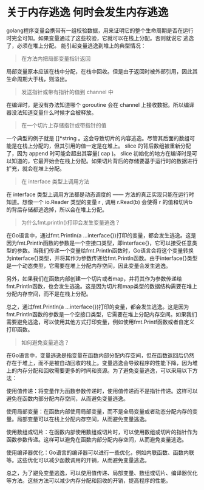 # 关于内存逃逸 何时会发生内存逃逸
golang程序变量会携带有一组校验数据，用来证明它的整个生命周期是否在运行时完全可知。如果变量通过了这些校验，它就可以在栈上分配。否则就说它 逃逸 了，必须在堆上分配。
能引起变量逃逸到堆上的典型情况：
>在方法内把局部变量指针返回

局部变量原本应该在栈中分配，在栈中回收。但是由于返回时被外部引用，因此其生命周期大于栈，则溢出。
>发送指针或带有指针的值到 channel 中

在编译时，是没有办法知道哪个 goroutine 会在 channel 上接收数据。所以编译器没法知道变量什么时候才会被释放。

>在一个切片上存储指针或带指针的值

一个典型的例子就是 []*string 。这会导致切片的内容逃逸。尽管其后面的数组可能是在栈上分配的，但其引用的值一定是在堆上。
slice 的背后数组被重新分配了，因为 append 时可能会超出其容量( cap )。 slice 初始化的地方在编译时是可以知道的，它最开始会在栈上分配。如果切片背后的存储要基于运行时的数据进行扩充，就会在堆上分配。

>在 interface 类型上调用方法

在 interface 类型上调用方法都是动态调度的 —— 方法的真正实现只能在运行时知道。想像一个 io.Reader 类型的变量 r , 调用 r.Read(b) 会使得 r 的值和切片b 的背后存储都逃逸掉，所以会在堆上分配。


> 为什么fmt.println()打印会发生变量逃逸？

在Go语言中，通过fmt.Println(a ...interface{})打印的变量，都会发生逃逸。这是因为fmt.Println函数的参数是一个空接口类型，即interface{}，它可以接受任意类型的参数。当我们传递一个变量给fmt.Println函数时，Go语言会将这个变量转换为interface{}类型，并将其作为参数传递给fmt.Println函数。由于interface{}类型是一个动态类型，它需要在堆上分配内存空间，因此变量会发生逃逸。

另外，如果我们在函数内部创建一个切片或者map，并将其作为参数传递给fmt.Println函数，也会发生逃逸。这是因为切片和map类型的数据结构需要在堆上分配内存空间，而不是在栈上分配。

总之，通过fmt.Println(a ...interface{})打印的变量，都会发生逃逸。这是因为fmt.Println函数的参数是一个空接口类型，它需要在堆上分配内存空间。如果我们需要避免逃逸，可以使用其他方式打印变量，例如使用fmt.Printf函数或者自定义打印函数。

> 如何避免变量逃逸？

在Go语言中，变量逃逸是指变量在函数内部分配内存空间，但在函数返回后仍然存在于堆上，而不是被自动回收的栈上。变量逃逸会导致程序的性能下降，因为堆上的内存分配和回收需要更多的时间和资源。为了避免变量逃逸，可以采用以下方法：

使用值传递：将变量作为函数参数传递时，使用值传递而不是指针传递。这样可以避免在函数内部分配内存空间，从而避免变量逃逸。

使用局部变量：在函数内部使用局部变量，而不是全局变量或者动态分配内存的变量。局部变量可以在栈上分配内存空间，从而避免变量逃逸。

使用数组或切片：在函数内部使用数组或切片时，可以使用数组或切片的指针作为函数参数传递。这样可以避免在函数内部分配内存空间，从而避免变量逃逸。

使用编译器优化：Go语言的编译器可以进行一些优化，例如内联函数、函数内联等。这些优化可以减少函数调用的开销，从而避免变量逃逸。

总之，为了避免变量逃逸，可以使用值传递、局部变量、数组或切片、编译器优化等方法。这些方法可以减少内存分配和回收的开销，提高程序的性能。

